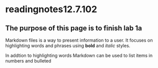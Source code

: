 # readingnotes12.7.102

## The purpose of this page is to finish lab 1a

  Markdown files is a way to present information to a user. It focuses on highlighting words and phrases using **bold** and _italic_ styles.

  In addtion to highlighting words Markdown can be used to list items in numbers and bulleted
